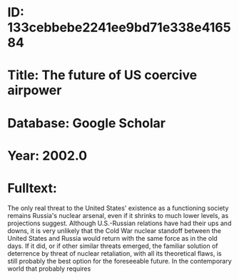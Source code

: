 # ID: 133cebbebe2241ee9bd71e338e416584
# Title: The future of US coercive airpower
# Database: Google Scholar
# Year: 2002.0
# Fulltext:
The only real threat to the United States' existence as a functioning society remains Russia's nuclear arsenal, even if it shrinks to much lower levels, as projections suggest.
Although U.S.-Russian relations have had their ups and downs, it is very unlikely that the Cold War nuclear standoff between the United States and Russia would return with the same force as in the old days.
If it did, or if other similar threats emerged, the familiar solution of deterrence by threat of nuclear retaliation, with all its theoretical flaws, is still probably the best option for the foreseeable future.
In the contemporary world that probably requires